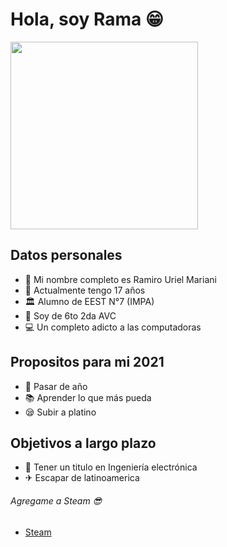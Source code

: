# Hola, soy Rama 😁 

<img src="https://media.giphy.com/media/8RvL5KGDdP5i7Ns4gK/giphy.gif" width="300">

## Datos personales
- 👦 Mi nombre completo es Ramiro Uriel Mariani 
- 📅 Actualmente tengo 17 años
- 🏛 Alumno de EEST N°7 (IMPA)
- 🤙 Soy de 6to 2da AVC
- 💻 Un completo adicto a las computadoras

## Propositos para mi 2021
- 🙏 Pasar de año 
- 📚 Aprender lo que más pueda 
- 😪 Subir a platino

## Objetivos a largo plazo
- 📜 Tener un titulo en Ingeniería electrónica
- ✈ Escapar de latinoamerica

###### Agregame a Steam 😎
- [Steam]
<br />

[Steam]: https://steamcommunity.com/profiles/76561198250611918/
